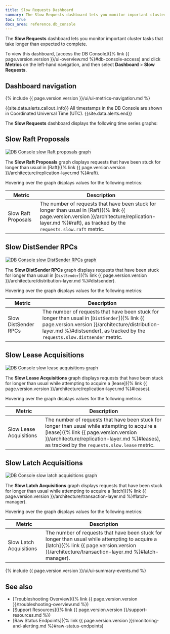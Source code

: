 ```yaml
---
title: Slow Requests Dashboard
summary: The Slow Requests dashboard lets you monitor important cluster tasks that take longer than expected to complete.
toc: true
docs_area: reference.db_console
---
```


The **Slow Requests** dashboard lets you monitor important cluster tasks that take longer than expected to complete.

To view this dashboard, [access the DB Console]({% link {{ page.version.version }}/ui-overview.md %}#db-console-access) and click **Metrics** on the left-hand navigation, and then select **Dashboard** > **Slow Requests**.

## Dashboard navigation

{% include {{ page.version.version }}/ui/ui-metrics-navigation.md %}

{{site.data.alerts.callout_info}}
All timestamps in the DB Console are shown in Coordinated Universal Time (UTC).
{{site.data.alerts.end}}

The **Slow Requests** dashboard displays the following time series graphs:

## Slow Raft Proposals

<img src="{{ 'images/' | append: page.version.version | append: '/ui_slow_raft.png' | relative_url }}" alt="DB Console slow Raft proposals graph" style="border:1px solid #eee;max-width:100%" />

The **Slow Raft Proposals** graph displays requests that have been stuck for longer than usual in [Raft]({% link {{ page.version.version }}/architecture/replication-layer.md %}#raft).

Hovering over the graph displays values for the following metrics:

Metric | Description
--------|----
Slow Raft Proposals | The number of requests that have been stuck for longer than usual in [Raft]({% link {{ page.version.version }}/architecture/replication-layer.md %}#raft), as tracked by the `requests.slow.raft` metric.

## Slow DistSender RPCs

<img src="{{ 'images/' | append: page.version.version | append: '/ui_slow_distsender.png' | relative_url }}" alt="DB Console slow DistSender RPCs graph" style="border:1px solid #eee;max-width:100%" />

The **Slow DistSender RPCs** graph displays requests that have been stuck for longer than usual in [`DistSender`]({% link {{ page.version.version }}/architecture/distribution-layer.md %}#distsender).

Hovering over the graph displays values for the following metrics:

Metric | Description
--------|----
Slow DistSender RPCs | The number of requests that have been stuck for longer than usual in [`DistSender`]({% link {{ page.version.version }}/architecture/distribution-layer.md %}#distsender), as tracked by the `requests.slow.distsender` metric.

## Slow Lease Acquisitions

<img src="{{ 'images/' | append: page.version.version | append: '/ui_slow_lease.png' | relative_url }}" alt="DB Console slow lease acquisitions graph" style="border:1px solid #eee;max-width:100%" />

The **Slow Lease Acquisitions** graph displays requests that have been stuck for longer than usual while attempting to acquire a [lease]({% link {{ page.version.version }}/architecture/replication-layer.md %}#leases).

Hovering over the graph displays values for the following metrics:

Metric | Description
--------|----
Slow Lease Acquisitions | The number of requests that have been stuck for longer than usual while attempting to acquire a [lease]({% link {{ page.version.version }}/architecture/replication-layer.md %}#leases), as tracked by the `requests.slow.lease` metric.

## Slow Latch Acquisitions

<img src="{{ 'images/' | append: page.version.version | append: '/ui_slow_latch.png' | relative_url }}" alt="DB Console slow latch acquisitions graph" style="border:1px solid #eee;max-width:100%" />

The **Slow Latch Acquisitions** graph displays requests that have been stuck for longer than usual while attempting to acquire a [latch]({% link {{ page.version.version }}/architecture/transaction-layer.md %}#latch-manager).

Hovering over the graph displays values for the following metrics:

Metric | Description
--------|----
Slow Latch Acquisitions | The number of requests that have been stuck for longer than usual while attempting to acquire a [latch]({% link {{ page.version.version }}/architecture/transaction-layer.md %}#latch-manager).

{% include {{ page.version.version }}/ui/ui-summary-events.md %}

## See also

- [Troubleshooting Overview]({% link {{ page.version.version }}/troubleshooting-overview.md %})
- [Support Resources]({% link {{ page.version.version }}/support-resources.md %})
- [Raw Status Endpoints]({% link {{ page.version.version }}/monitoring-and-alerting.md %}#raw-status-endpoints)
